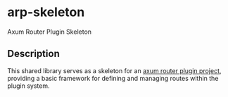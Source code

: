 # arp-skeleton
Axum Router Plugin Skeleton

## Description
This shared library serves as a skeleton for an [axum router plugin project](https://github.com/mrhdias/axum-router-plugin), providing a basic framework for defining and managing routes within the plugin system.